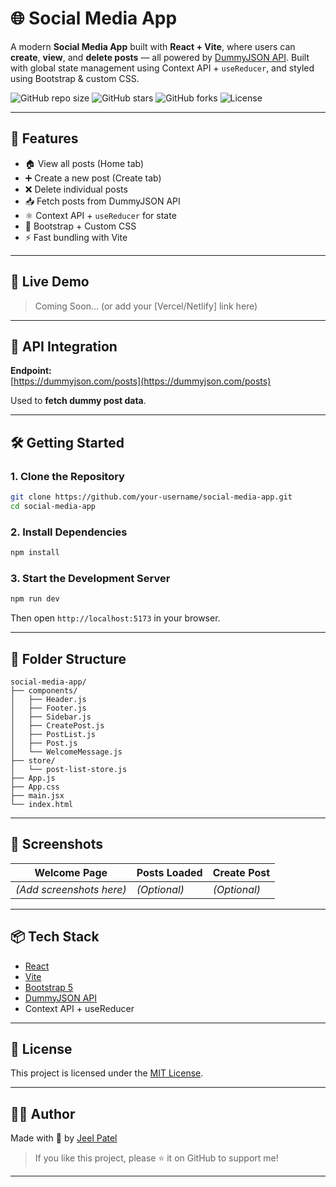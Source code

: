 # 🌐 Social Media App

A modern **Social Media App** built with **React + Vite**, where users can **create**, **view**, and **delete posts** — all powered by [DummyJSON API](https://dummyjson.com/). Built with global state management using Context API + `useReducer`, and styled using Bootstrap & custom CSS.

![GitHub repo size](https://img.shields.io/github/repo-size/your-username/social-media-app)
![GitHub stars](https://img.shields.io/github/stars/your-username/social-media-app?style=social)
![GitHub forks](https://img.shields.io/github/forks/your-username/social-media-app?style=social)
![License](https://img.shields.io/github/license/your-username/social-media-app)

---

## 🚀 Features

- 🏠 View all posts (Home tab)
- ➕ Create a new post (Create tab)
- ❌ Delete individual posts
- 📥 Fetch posts from DummyJSON API
- ⚛️ Context API + `useReducer` for state
- 💅 Bootstrap + Custom CSS
- ⚡ Fast bundling with Vite

---

## 🔗 Live Demo

> Coming Soon... (or add your [Vercel/Netlify] link here)

---

## 🔌 API Integration

**Endpoint:**  
[https://dummyjson.com/posts](https://dummyjson.com/posts)

Used to **fetch dummy post data**.

---

## 🛠️ Getting Started

### 1. Clone the Repository

```bash
git clone https://github.com/your-username/social-media-app.git
cd social-media-app
```

### 2. Install Dependencies

```bash
npm install
```

### 3. Start the Development Server

```bash
npm run dev
```

Then open `http://localhost:5173` in your browser.

---

## 📁 Folder Structure

```
social-media-app/
├── components/
│   ├── Header.js
│   ├── Footer.js
│   ├── Sidebar.js
│   ├── CreatePost.js
│   ├── PostList.js
│   ├── Post.js
│   └── WelcomeMessage.js
├── store/
│   └── post-list-store.js
├── App.js
├── App.css
├── main.jsx
└── index.html
```

---

## 📸 Screenshots

| Welcome Page             | Posts Loaded | Create Post  |
| ------------------------ | ------------ | ------------ |
| _(Add screenshots here)_ | _(Optional)_ | _(Optional)_ |

---

## 📦 Tech Stack

- [React](https://reactjs.org/)
- [Vite](https://vitejs.dev/)
- [Bootstrap 5](https://getbootstrap.com/)
- [DummyJSON API](https://dummyjson.com/)
- Context API + useReducer

---

## 📜 License

This project is licensed under the [MIT License](LICENSE).

---

## 🙋‍♂️ Author

Made with 💙 by [Jeel Patel](https://github.com/your-username)

> If you like this project, please ⭐ it on GitHub to support me!

---
